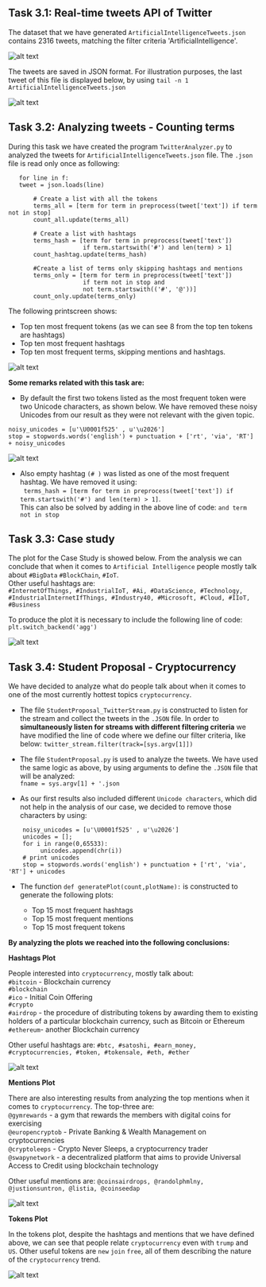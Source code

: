 ## Task 3.1: Real-time tweets API of Twitter ##

The dataset that we have generated `ArtificialIntelligenceTweets.json` contains 2316 tweets, matching the filter criteria 'ArtificialIntelligence'.

![alt text](https://github.com/ferdidolot/CLOUD-COMPUTING-CLASS-2018/blob/master/Lab3/Lab3.1_Output1.png)

The tweets are saved in JSON format. For illustration purposes, the last tweet of this file is displayed below, by using `tail -n 1 ArtificialIntelligenceTweets.json`

![alt text](https://github.com/ferdidolot/CLOUD-COMPUTING-CLASS-2018/blob/master/Lab3/Lab3.1_Output2.png)


## Task 3.2: Analyzing tweets - Counting terms ##

During this task we have created the program  `TwitterAnalyzer.py` to analyzed the tweets for `ArtificialIntelligenceTweets.json` file. The  `.json` file is read only once as following:
 ```
    for line in f:
    tweet = json.loads(line)

        # Create a list with all the tokens
        terms_all = [term for term in preprocess(tweet['text']) if term not in stop]
        count_all.update(terms_all)

        # Create a list with hashtags
        terms_hash = [term for term in preprocess(tweet['text'])
                      if term.startswith('#') and len(term) > 1]
        count_hashtag.update(terms_hash)

        #Create a list of terms only skipping hashtags and mentions
        terms_only = [term for term in preprocess(tweet['text'])
                      if term not in stop and
                      not term.startswith(('#', '@'))]
        count_only.update(terms_only)
 ```


  The following printscreen shows:

* Top ten most frequent tokens (as we can see 8 from the top ten tokens are hashtags)
* Top ten most frequent hashtags
* Top ten most frequent terms, skipping mentions and hashtags.

![alt text](https://github.com/ferdidolot/CLOUD-COMPUTING-CLASS-2018/blob/master/Lab3/Lab3.2_Output2.png)

**Some remarks related with this task are:**

* By default the first two tokens listed as the most frequent token were two Unicode characters, as shown below. We have removed these noisy Unicodes from our result as they were not relevant with the given topic. <br/>
```
noisy_unicodes = [u'\U0001f525' , u'\u2026']
stop = stopwords.words('english') + punctuation + ['rt', 'via', 'RT'] + noisy_unicodes
```

![alt text](https://github.com/raisauku/CLOUD-COMPUTING-CLASS-2018/blob/master/Lab3/Lab3.2_Output1.png)


* Also empty hashtag `(# )` was listed as one of the most frequent hashtag. We have removed it using: <br/>
` terms_hash = [term for term in preprocess(tweet['text']) if term.startswith('#') and len(term) > 1]`. <br/>
  This can also be solved by adding in the above line of code: `and term not in stop`

## Task 3.3: Case study ##

The plot for the Case Study is showed below. From the analysis we can conclude that when it comes to `Artificial Intelligence` people mostly talk about `#BigData` `#BlockChain`, `#IoT`. <br/>
Other useful hashtags are:<br/>
`#InternetOfThings, #IndustrialIoT, #Ai, #DataScience, #Technology, #IndustrialInternetIfThings, #Industry40, #Microsoft, #Cloud, #IIoT, #Business`

To produce the plot it is necessary to include the following line of code:<br/>
`plt.switch_backend('agg')`

![alt text](https://github.com/ferdidolot/CLOUD-COMPUTING-CLASS-2018/blob/master/Lab3/CaseStudy.png)

## Task 3.4: Student Proposal - Cryptocurrency ##

We have decided to analyze what do people talk about when it comes to one of the most currently hottest topics `cryptocurrency`.

* The file `StudentProposal_TwitterStream.py` is constructed to listen for the stream and collect the tweets in the `.JSON` file.
In order to **simultaneously listen for streams with different filtering criteria** we have modified the line of code where we define our filter criteria, like below:
`twitter_stream.filter(track=[sys.argv[1]])` <br/>

* The file `StudentProposal.py` is used to analyze the tweets. We have used the same logic as above, by using arguments to define the `.JSON` file
that will be analyzed: <br/>
`fname = sys.argv[1] + '.json` <br/>

* As our first results also included different `Unicode characters`, which did not help in the analysis of our case, we decided to remove those characters by using:
```
    noisy_unicodes = [u'\U0001f525' , u'\u2026']
    unicodes = [];
    for i in range(0,65533):
         unicodes.append(chr(i))
    # print unicodes
    stop = stopwords.words('english') + punctuation + ['rt', 'via', 'RT'] + unicodes
```

* The function `def generatePlot(count,plotName):` is constructed to generate the following plots:

    * Top 15 most frequent hashtags
    * Top 15 most frequent mentions
    * Top 15 most frequent tokens

**By analyzing the plots we reached into the following conclusions:**

**Hashtags Plot**

People interested into `cryptocurrency`, mostly talk about: <br/>
 `#bitcoin` - Blockchain currency<br/>
 `#blockchain`<br/>
 `#ico` - Initial Coin Offering <br/>
 `#crypto` <br/>
 `#airdrop` - the procedure of distributing tokens by awarding them to existing holders of a particular blockchain currency, such as Bitcoin or Ethereum
 `#ethereum`- another Blockchain currency

Other useful hashtags are: `#btc, #satoshi, #earn_money, #cryptocurrencies, #token, #tokensale, #eth, #ether`

![alt text](https://github.com/ferdidolot/CLOUD-COMPUTING-CLASS-2018/blob/master/Lab3/StudentProposal_Hashtags.png)

**Mentions Plot**

There are also interesting results from analyzing the top mentions when it comes to `cryptocurrency`.
The top-three are:<br/>
`@gymrewards` - a gym that rewards the members with digital coins for exercising <br/>
`@europencryptob` - Private Banking & Wealth Management on cryptocurrencies <br />
`@cryptoleeps` - Crypto Never Sleeps,  a cryptocurrency trader <br />
`@swapynetwork` - a decentralized platform that aims to provide Universal Access to Credit using blockchain technology <br/>


Other useful mentions are: `@coinsairdrops, @randolphmlny, @justionsuntron, @listia, @coinseedap`

![alt text](https://github.com/ferdidolot/CLOUD-COMPUTING-CLASS-2018/blob/master/Lab3/StudentProposal_Mentions.png)


**Tokens Plot**

In the tokens plot, despite the hashtags and mentions that we have defined above, we can see that people relate `cryptocurrency` even with `trump` and `US`.
Other useful tokens are `new` `join` `free`, all of them describing the nature of the `cryptocurrency` trend.

![alt text](https://github.com/ferdidolot/CLOUD-COMPUTING-CLASS-2018/blob/master/Lab3/StudentProposal_Tokens.png)